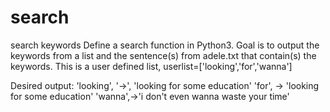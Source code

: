 # search
search keywords
Define a search function in Python3. Goal is to output the keywords from a list and the sentence(s) from adele.txt that contain(s) the keywords.
This is a user defined list, userlist=['looking','for','wanna']

Desired output:
    'looking', '->', 'looking for some education'
    'for', -> 'looking for some education'
    'wanna',->'i don't even wanna waste your time'
